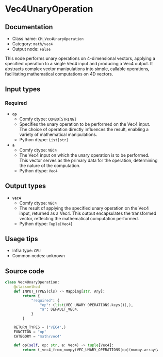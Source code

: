 # Vec4UnaryOperation
## Documentation
- Class name: `CM_Vec4UnaryOperation`
- Category: `math/vec4`
- Output node: `False`

This node performs unary operations on 4-dimensional vectors, applying a specified operation to a single Vec4 input and producing a Vec4 output. It abstracts complex vector manipulations into simple, callable operations, facilitating mathematical computations on 4D vectors.
## Input types
### Required
- **`op`**
    - Comfy dtype: `COMBO[STRING]`
    - Specifies the unary operation to be performed on the Vec4 input. The choice of operation directly influences the result, enabling a variety of mathematical manipulations.
    - Python dtype: `List[str]`
- **`a`**
    - Comfy dtype: `VEC4`
    - The Vec4 input on which the unary operation is to be performed. This vector serves as the primary data for the operation, determining the nature of the computation.
    - Python dtype: `Vec4`
## Output types
- **`vec4`**
    - Comfy dtype: `VEC4`
    - The result of applying the specified unary operation on the Vec4 input, returned as a Vec4. This output encapsulates the transformed vector, reflecting the mathematical computation performed.
    - Python dtype: `Tuple[Vec4]`
## Usage tips
- Infra type: `CPU`
- Common nodes: unknown


## Source code
```python
class Vec4UnaryOperation:
    @classmethod
    def INPUT_TYPES(cls) -> Mapping[str, Any]:
        return {
            "required": {
                "op": (list(VEC_UNARY_OPERATIONS.keys()),),
                "a": DEFAULT_VEC4,
            }
        }

    RETURN_TYPES = ("VEC4",)
    FUNCTION = "op"
    CATEGORY = "math/vec4"

    def op(self, op: str, a: Vec4) -> tuple[Vec4]:
        return (_vec4_from_numpy(VEC_UNARY_OPERATIONS[op](numpy.array(a))),)

```
